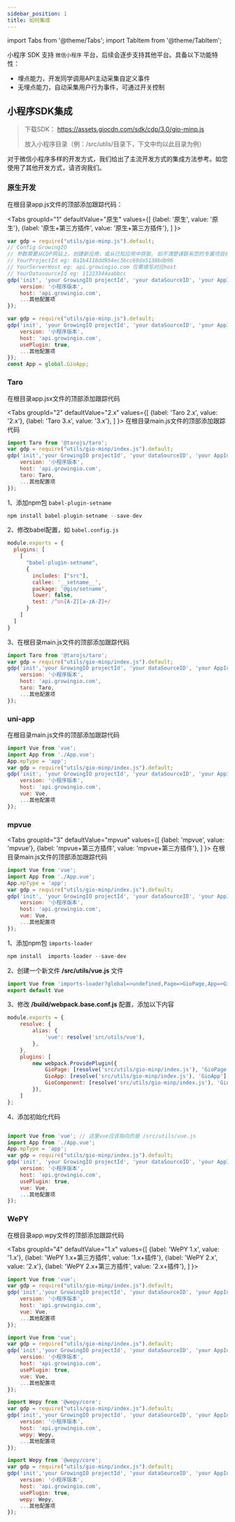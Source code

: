 ```yaml
---
sidebar_position: 1
title: 如何集成
---
```


import Tabs from '@theme/Tabs';
import TabItem from '@theme/TabItem';

小程序 SDK 支持 `微信小程序` 平台，后续会逐步支持其他平台。具备以下功能特性：
* 埋点能力，开发同学调用API主动采集自定义事件
* 无埋点能力，自动采集用户行为事件，可通过开关控制

## 小程序SDK集成

>下载SDK： https://assets.giocdn.com/sdk/cdp/3.0/gio-minp.js
>
>放入小程序目录（例：/src/utils/目录下，下文中均以此目录为例）

对于微信小程序多样的开发方式，我们给出了主流开发方式的集成方法参考。如您使用了其他开发方式，请咨询我们。

### 原生开发
在根目录app.js文件的顶部添加跟踪代码：

<Tabs
  groupId="1"
  defaultValue="原生"
  values={[
    {label: '原生', value: '原生'},
    {label: '原生+第三方插件', value: '原生+第三方插件'},
  ]
}>
<TabItem value="原生">

```js
var gdp = require("utils/gio-minp.js").default;
// Config GrowingIO
// 参数需要从CDP网站上，创建新应用，或从已知应用中获取, 如不清楚请联系您的专属项目经理
// YourProjectId eg: 0a1b4118dd954ec3bcc69da5138bdb96
// YourServerHost eg: api.growingio.com 仅需填写对应host
// YourDatasourceId eg: 11223344aabbcc
gdp('init', 'your GrowingIO projectId', 'your dataSourceID', 'your AppId', {
    version: '小程序版本',
    host: 'api.growingio.com',
    ...其他配置项
});
```

</TabItem>
<TabItem value="原生+第三方插件">

```js
var gdp = require("utils/gio-minp.js").default;
gdp('init', 'your GrowingIO projectId', 'your dataSourceID', 'your AppId', {
    version: '小程序版本',
    host: 'api.growingio.com',
    usePlugin: true,
    ...其他配置项
});
const App = global.GioApp;
```

</TabItem>
</Tabs>

### Taro
在根目录app.jsx文件的顶部添加跟踪代码

<Tabs
  groupId="2"
  defaultValue="2.x"
  values={[
    {label: 'Taro 2.x', value: '2.x'},
    {label: 'Taro 3.x', value: '3.x'},
  ]
}>
<TabItem value="2.x">
在根目录main.js文件的顶部添加跟踪代码

```js
import Taro from '@tarojs/taro';
var gdp = require("utils/gio-minp/index.js").default;
gdp('init','your GrowingIO projectId', 'your dataSourceID', 'your AppId', {
    version: '小程序版本',
    host: 'api.growingio.com',
    taro: Taro,
    ...其他配置项
});
```

</TabItem>
<TabItem value="3.x">

1、添加npm包 `babel-plugin-setname`

```js
npm install babel-plugin-setname --save-dev
```

2、修改babel配置，如 `babel.config.js`

```js
module.exports = {
  plugins: [
    [
      "babel-plugin-setname",
      {
        includes: ["src"],
        callee: '__setname__',
        package: '@gio/setname',
        lower: false,
        test: /^on[A-Z][a-zA-Z]+/
      }
    ]
  ]
}
```

3、在根目录main.js文件的顶部添加跟踪代码

```js
import Taro from '@tarojs/taro';
var gdp = require("utils/gio-minp/index.js").default;
gdp('init','your GrowingIO projectId', 'your dataSourceID', 'your AppId', {
    version: '小程序版本',
    host: 'api.growingio.com',
    taro: Taro,
    ...其他配置项
});
```
</TabItem>
</Tabs>

### uni-app

在根目录main.js文件的顶部添加跟踪代码

```js
import Vue from 'vue';
import App from './App.vue';
App.mpType = 'app';
var gdp = require("utils/gio-minp/index.js").default;
gdp('init', 'your GrowingIO projectId', 'your dataSourceID', 'your AppId', {
    version: '小程序版本',
    host: 'api.growingio.com',
    vue: Vue,
    ...其他配置项
});
```

### mpvue

<Tabs
  groupId="3"
  defaultValue="mpvue"
  values={[
    {label: 'mpvue', value: 'mpvue'},
    {label: 'mpvue+第三方插件', value: 'mpvue+第三方插件'},
  ]
}>
<TabItem value="mpvue">
在根目录main.js文件的顶部添加跟踪代码

```js
import Vue from 'vue';
import App from './App.vue';
App.mpType = 'app';
var gdp = require("utils/gio-minp/index.js").default;
gdp('init', 'your GrowingIO projectId', 'your dataSourceID', 'your AppId', {
    version: '小程序版本',
    host: 'api.growingio.com',
    vue: Vue,
    ...其他配置项
});
```
</TabItem>
<TabItem value="mpvue+第三方插件">

1、添加npm包 `imports-loader`

```js
npm install  imports-loader --save-dev
```

2、创建一个新文件 **/src/utils/vue.js** 文件

```js
import Vue from 'imports-loader?global=>undefined,Page=>GioPage,App=>GioApp,Component=>GioComponent!mpvue'
export default Vue
```

3、修改 **/build/webpack.base.conf.js** 配置，添加以下内容

```js
module.exports = {
    resolve: {
        alias: {
            'vue': resolve('src/utils/vue'),
        },
    },
    plugins: [
        new webpack.ProvidePlugin({
            GioPage: [resolve('src/utils/gio-minp/index.js'), 'GioPage'],
            GioApp: [resolve('src/utils/gio-minp/index.js'), 'GioApp'],
            GioComponent: [resolve('src/utils/gio-minp/index.js'), 'GioComponent']
        }),
    ]
};
```

4、添加初始化代码

```js

import Vue from 'vue'; // 这里vue应该指向的是 /src/utils/vue.js
import App from './App.vue';
App.mpType = 'app';
var gdp = require("utils/gio-minp/index.js").default;
gdp('init', 'your GrowingIO projectId', 'your dataSourceID', 'your AppId', {
    version: '小程序版本',
    host: 'api.growingio.com',
    usePlugin: true,
    vue: Vue,
    ...其他配置项
});
```

</TabItem>
</Tabs>

### WePY

在根目录app.wpy文件的顶部添加跟踪代码

<Tabs
  groupId="4"
  defaultValue="1.x"
  values={[
    {label: 'WePY 1.x', value: '1.x'},
    {label: 'WePY 1.x+第三方插件', value: '1.x+插件'},
    {label: 'WePY 2.x', value: '2.x'},
    {label: 'WePY 2.x+第三方插件', value: '2.x+插件'},
  ]
}>
<TabItem value="1.x">

```js
import Vue from 'vue';
var gdp = require("utils/gio-minp/index.js").default;
gdp('init','your GrowingIO projectId', 'your dataSourceID', 'your AppId', {
    version: '小程序版本',
    host: 'api.growingio.com',
    vue: Vue,
    ...其他配置项
});
```
</TabItem>
<TabItem value="1.x+插件">

```js
import Vue from 'vue';
var gdp = require("utils/gio-minp/index.js").default;
gdp('init','your GrowingIO projectId', 'your dataSourceID', 'your AppId', {
    version: '小程序版本',
    host: 'api.growingio.com',
    usePlugin: true,
    vue: Vue,
    ...其他配置项
});
```
</TabItem>
<TabItem value="2.x">

```js
import Wepy from '@wepy/core';
var gdp = require("utils/gio-minp/index.js").default;
gdp('init','your GrowingIO projectId', 'your dataSourceID', 'your AppId', {
    version: '小程序版本',
    host: 'api.growingio.com',
    wepy: Wepy,
    ...其他配置项
});
```
</TabItem>
<TabItem value="2.x+插件">

```js
import Wepy from '@wepy/core';
var gdp = require("utils/gio-minp/index.js").default;
gdp('init','your GrowingIO projectId', 'your dataSourceID', 'your AppId', {
    version: '小程序版本',
    host: 'api.growingio.com',
    usePlugin: true,
    wepy: Wepy,
    ...其他配置项
});
```
</TabItem>
</Tabs>

